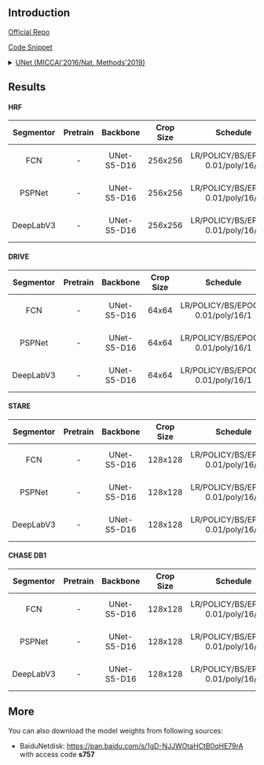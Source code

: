 ## Introduction

<a href="http://lmb.informatik.uni-freiburg.de/people/ronneber/u-net">Official Repo</a>

<a href="https://github.com/SegmentationBLWX/sssegmentation/blob/main/ssseg/modules/models/backbones/unet.py">Code Snippet</a>

<details>
<summary align="left"><a href="https://arxiv.org/pdf/1505.04597.pdf">UNet (MICCAI'2016/Nat. Methods'2019)</a></summary>

```latex
@inproceedings{ronneberger2015u,
    title={U-net: Convolutional networks for biomedical image segmentation},
    author={Ronneberger, Olaf and Fischer, Philipp and Brox, Thomas},
    booktitle={International Conference on Medical image computing and computer-assisted intervention},
    pages={234--241},
    year={2015},
    organization={Springer}
}
```

</details>


## Results

#### HRF

| Segmentor     | Pretrain               | Backbone     | Crop Size  | Schedule                             | Train/Eval Set  | Dice   | Download                                                                                                                                                                                                                                                                                                                                                                          |
| :-:           | :-:                    | :-:          | :-:        | :-:                                  | :-:             | :-:    | :-:                                                                                                                                                                                                                                                                                                                                                                               |
| FCN           | -                      | UNet-S5-D16  | 256x256    | LR/POLICY/BS/EPOCH: 0.01/poly/16/1   | train/val       | 79.88% | [cfg](https://raw.githubusercontent.com/SegmentationBLWX/sssegmentation/main/ssseg/configs/fcn/fcn_unets5os16_hrf.py) &#124; [model](https://github.com/SegmentationBLWX/modelstore/releases/download/ssseg_unet/fcn_unets5os16_hrf.pth) &#124; [log](https://github.com/SegmentationBLWX/modelstore/releases/download/ssseg_unet/fcn_unets5os16_hrf.log)                         |
| PSPNet        | -                      | UNet-S5-D16  | 256x256    | LR/POLICY/BS/EPOCH: 0.01/poly/16/1   | train/val       | 80.26% | [cfg](https://raw.githubusercontent.com/SegmentationBLWX/sssegmentation/main/ssseg/configs/pspnet/pspnet_unets5os16_hrf.py) &#124; [model](https://github.com/SegmentationBLWX/modelstore/releases/download/ssseg_unet/pspnet_unets5os16_hrf.pth) &#124; [log](https://github.com/SegmentationBLWX/modelstore/releases/download/ssseg_unet/pspnet_unets5os16_hrf.log)             |
| DeepLabV3     | -                      | UNet-S5-D16  | 256x256    | LR/POLICY/BS/EPOCH: 0.01/poly/16/1   | train/val       | 80.29% | [cfg](https://raw.githubusercontent.com/SegmentationBLWX/sssegmentation/main/ssseg/configs/deeplabv3/deeplabv3_unets5os16_hrf.py) &#124; [model](https://github.com/SegmentationBLWX/modelstore/releases/download/ssseg_unet/deeplabv3_unets5os16_hrf.pth) &#124; [log](https://github.com/SegmentationBLWX/modelstore/releases/download/ssseg_unet/deeplabv3_unets5os16_hrf.log) |

#### DRIVE

| Segmentor     | Pretrain               | Backbone     | Crop Size  | Schedule                             | Train/Eval Set  | Dice   | Download                                                                                                                                                                                                                                                                                                                                                                                |
| :-:           | :-:                    | :-:          | :-:        | :-:                                  | :-:             | :-:    | :-:                                                                                                                                                                                                                                                                                                                                                                                     |
| FCN           | -                      | UNet-S5-D16  | 64x64      | LR/POLICY/BS/EPOCH: 0.01/poly/16/1   | train/val       | 78.67% | [cfg](https://raw.githubusercontent.com/SegmentationBLWX/sssegmentation/main/ssseg/configs/fcn/fcn_unets5os16_drive.py) &#124; [model](https://github.com/SegmentationBLWX/modelstore/releases/download/ssseg_unet/fcn_unets5os16_drive.pth) &#124; [log](https://github.com/SegmentationBLWX/modelstore/releases/download/ssseg_unet/fcn_unets5os16_drive.log)                         |
| PSPNet        | -                      | UNet-S5-D16  | 64x64      | LR/POLICY/BS/EPOCH: 0.01/poly/16/1   | train/val       | 78.77% | [cfg](https://raw.githubusercontent.com/SegmentationBLWX/sssegmentation/main/ssseg/configs/pspnet/pspnet_unets5os16_drive.py) &#124; [model](https://github.com/SegmentationBLWX/modelstore/releases/download/ssseg_unet/pspnet_unets5os16_drive.pth) &#124; [log](https://github.com/SegmentationBLWX/modelstore/releases/download/ssseg_unet/pspnet_unets5os16_drive.log)             |
| DeepLabV3     | -                      | UNet-S5-D16  | 64x64      | LR/POLICY/BS/EPOCH: 0.01/poly/16/1   | train/val       | 78.96% | [cfg](https://raw.githubusercontent.com/SegmentationBLWX/sssegmentation/main/ssseg/configs/deeplabv3/deeplabv3_unets5os16_drive.py) &#124; [model](https://github.com/SegmentationBLWX/modelstore/releases/download/ssseg_unet/deeplabv3_unets5os16_drive.pth) &#124; [log](https://github.com/SegmentationBLWX/modelstore/releases/download/ssseg_unet/deeplabv3_unets5os16_drive.log) |

#### STARE

| Segmentor     | Pretrain               | Backbone     | Crop Size  | Schedule                             | Train/Eval Set  | Dice   | Download                                                                                                                                                                                                                                                                                                                                                                                |
| :-:           | :-:                    | :-:          | :-:        | :-:                                  | :-:             | :-:    | :-:                                                                                                                                                                                                                                                                                                                                                                                     |
| FCN           | -                      | UNet-S5-D16  | 128x128    | LR/POLICY/BS/EPOCH: 0.01/poly/16/1   | train/val       | 81.03% | [cfg](https://raw.githubusercontent.com/SegmentationBLWX/sssegmentation/main/ssseg/configs/fcn/fcn_unets5os16_stare.py) &#124; [model](https://github.com/SegmentationBLWX/modelstore/releases/download/ssseg_unet/fcn_unets5os16_stare.pth) &#124; [log](https://github.com/SegmentationBLWX/modelstore/releases/download/ssseg_unet/fcn_unets5os16_stare.log)                         |
| PSPNet        | -                      | UNet-S5-D16  | 128x128    | LR/POLICY/BS/EPOCH: 0.01/poly/16/1   | train/val       | 81.24% | [cfg](https://raw.githubusercontent.com/SegmentationBLWX/sssegmentation/main/ssseg/configs/pspnet/pspnet_unets5os16_stare.py) &#124; [model](https://github.com/SegmentationBLWX/modelstore/releases/download/ssseg_unet/pspnet_unets5os16_stare.pth) &#124; [log](https://github.com/SegmentationBLWX/modelstore/releases/download/ssseg_unet/pspnet_unets5os16_stare.log)             |
| DeepLabV3     | -                      | UNet-S5-D16  | 128x128    | LR/POLICY/BS/EPOCH: 0.01/poly/16/1   | train/val       | 81.19% | [cfg](https://raw.githubusercontent.com/SegmentationBLWX/sssegmentation/main/ssseg/configs/deeplabv3/deeplabv3_unets5os16_stare.py) &#124; [model](https://github.com/SegmentationBLWX/modelstore/releases/download/ssseg_unet/deeplabv3_unets5os16_stare.pth) &#124; [log](https://github.com/SegmentationBLWX/modelstore/releases/download/ssseg_unet/deeplabv3_unets5os16_stare.log) |

#### CHASE DB1

| Segmentor     | Pretrain               | Backbone     | Crop Size  | Schedule                             | Train/Eval Set  | Dice   | Download                                                                                                                                                                                                                                                                                                                                                                                         |
| :-:           | :-:                    | :-:          | :-:        | :-:                                  | :-:             | :-:    | :-:                                                                                                                                                                                                                                                                                                                                                                                              |
| FCN           | -                      | UNet-S5-D16  | 128x128    | LR/POLICY/BS/EPOCH: 0.01/poly/16/1   | train/val       | 80.50% | [cfg](https://raw.githubusercontent.com/SegmentationBLWX/sssegmentation/main/ssseg/configs/fcn/fcn_unets5os16_chasedb1.py) &#124; [model](https://github.com/SegmentationBLWX/modelstore/releases/download/ssseg_unet/fcn_unets5os16_chasedb1.pth) &#124; [log](https://github.com/SegmentationBLWX/modelstore/releases/download/ssseg_unet/fcn_unets5os16_chasedb1.log)                         |
| PSPNet        | -                      | UNet-S5-D16  | 128x128    | LR/POLICY/BS/EPOCH: 0.01/poly/16/1   | train/val       | 80.50% | [cfg](https://raw.githubusercontent.com/SegmentationBLWX/sssegmentation/main/ssseg/configs/pspnet/pspnet_unets5os16_chasedb1.py) &#124; [model](https://github.com/SegmentationBLWX/modelstore/releases/download/ssseg_unet/pspnet_unets5os16_chasedb1.pth) &#124; [log](https://github.com/SegmentationBLWX/modelstore/releases/download/ssseg_unet/pspnet_unets5os16_chasedb1.log)             |
| DeepLabV3     | -                      | UNet-S5-D16  | 128x128    | LR/POLICY/BS/EPOCH: 0.01/poly/16/1   | train/val       | 80.54% | [cfg](https://raw.githubusercontent.com/SegmentationBLWX/sssegmentation/main/ssseg/configs/deeplabv3/deeplabv3_unets5os16_chasedb1.py) &#124; [model](https://github.com/SegmentationBLWX/modelstore/releases/download/ssseg_unet/deeplabv3_unets5os16_chasedb1.pth) &#124; [log](https://github.com/SegmentationBLWX/modelstore/releases/download/ssseg_unet/deeplabv3_unets5os16_chasedb1.log) |


## More

You can also download the model weights from following sources:

- BaiduNetdisk: https://pan.baidu.com/s/1gD-NJJWOtaHCtB0qHE79rA with access code **s757**